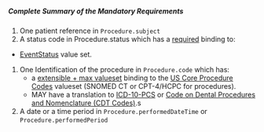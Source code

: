 ##### Complete Summary of the Mandatory Requirements

1.  One patient reference in `Procedure.subject`
1.  A status code in Procedure.status which has a [required]({{site.data.fhir.path}}terminologies.html#required) binding to:
-  [EventStatus] value set.
1.  One Identification of the procedure in `Procedure.code` which has:
    - a [extensible + max valueset](guidance.html#extensible--max-valueset-binding-for-codeableconcept-datatype) binding to the [US Core Procedure Codes] valueset (SNOMED CT or CPT-4/HCPC for procedures).
    - MAY have a translation to [ICD-10-PCS] or [Code on Dental Procedures and Nomenclature (CDT Codes)].s
1.  A date or a time period in `Procedure.performedDateTime` or `Procedure.performedPeriod`


  [US Core Procedure Codes]: ValueSet-us-core-procedure-code.html
  [ICD-10-PCS]: http://www.icd10data.com/icd10pcs
  [Code on Dental Procedures and Nomenclature (CDT Codes)]: http://www.ada.org/en/publications/cdt/
  [EventStatus]: {{site.data.fhir.path}}ValueSet/event-status
